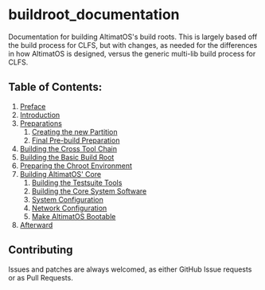 # buildroot_documentation

Documentation for building AltimatOS's build roots. This is largely based off the build process for CLFS, but with changes, as needed for the differences in how AltimatOS is designed, versus the generic multi-lib build process for CLFS.

## Table of Contents:

1. [Preface](Preface.md#preface)
1. [Introduction](#introduction)
1. [Preparations](#preparations)
   1. [Creating the new Partition](#creating-the-new-partition)
   1. [Final Pre-build Preparation](#final-pre-build-preparation)
1. [Building the Cross Tool Chain](#building-the-cross-tool-chain)
1. [Building the Basic Build Root](#building-the-basic-build-root)
1. [Preparing the Chroot Environment](#preparing-the-chroot-environment)
1. [Building AltimatOS' Core](#building-altimatos'-core)
   1. [Building the Testsuite Tools](#building-the-testsuite-tools)
   1. [Building the Core System Software](#building-the-core-system-software)
   1. [System Configuration](#system-configuration)
   1. [Network Configuration](#network-configuration)
   1. [Make AltimatOS Bootable](#make-altimatos-bootable)
1. [Afterward](#afterward)

## Contributing

Issues and patches are always welcomed, as either GitHub Issue requests or as Pull Requests.
